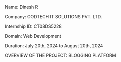 Name: Dinesh R

Company: CODTECH IT SOLUTIONS PVT. LTD.

Internship ID: CT08DS5228

Domain: Web Development

Duration: July 20th, 2024 to August 20th, 2024

OVERVIEW OF THE PROJECT: BLOGGING PLATFORM

